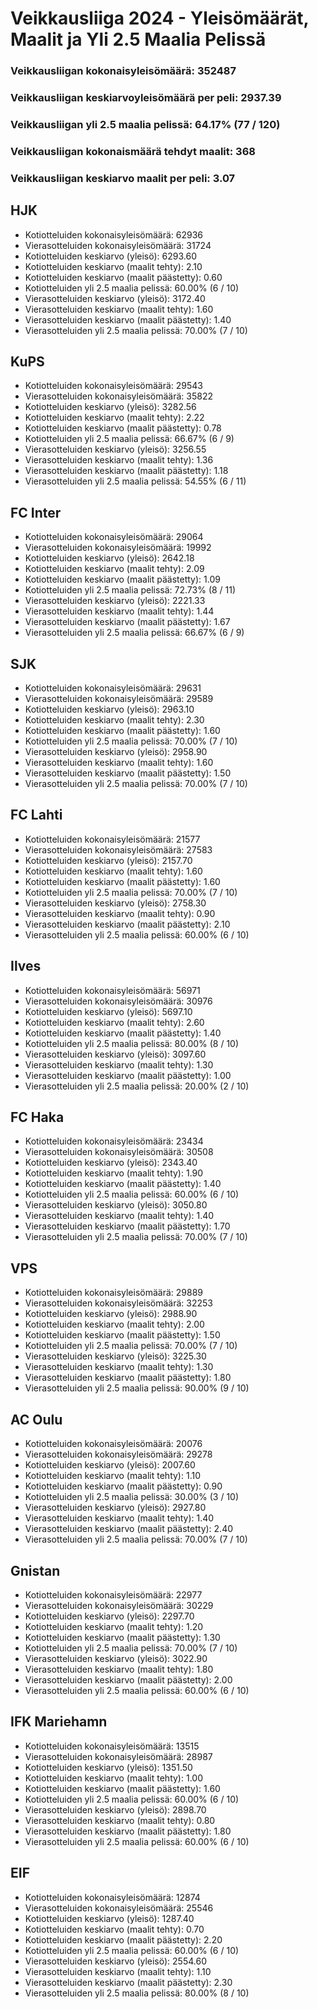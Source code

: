 # Veikkausliiga 2024 - Yleisömäärät, Maalit ja Yli 2.5 Maalia Pelissä

### Veikkausliigan kokonaisyleisömäärä: 352487
### Veikkausliigan keskiarvoyleisömäärä per peli: 2937.39
### Veikkausliigan yli 2.5 maalia pelissä: 64.17% (77 / 120)
### Veikkausliigan kokonaismäärä tehdyt maalit: 368
### Veikkausliigan keskiarvo maalit per peli: 3.07

## HJK
- Kotiotteluiden kokonaisyleisömäärä: 62936
- Vierasotteluiden kokonaisyleisömäärä: 31724
- Kotiotteluiden keskiarvo (yleisö): 6293.60
- Kotiotteluiden keskiarvo (maalit tehty): 2.10
- Kotiotteluiden keskiarvo (maalit päästetty): 0.60
- Kotiotteluiden yli 2.5 maalia pelissä: 60.00% (6 / 10)
- Vierasotteluiden keskiarvo (yleisö): 3172.40
- Vierasotteluiden keskiarvo (maalit tehty): 1.60
- Vierasotteluiden keskiarvo (maalit päästetty): 1.40
- Vierasotteluiden yli 2.5 maalia pelissä: 70.00% (7 / 10)

## KuPS
- Kotiotteluiden kokonaisyleisömäärä: 29543
- Vierasotteluiden kokonaisyleisömäärä: 35822
- Kotiotteluiden keskiarvo (yleisö): 3282.56
- Kotiotteluiden keskiarvo (maalit tehty): 2.22
- Kotiotteluiden keskiarvo (maalit päästetty): 0.78
- Kotiotteluiden yli 2.5 maalia pelissä: 66.67% (6 / 9)
- Vierasotteluiden keskiarvo (yleisö): 3256.55
- Vierasotteluiden keskiarvo (maalit tehty): 1.36
- Vierasotteluiden keskiarvo (maalit päästetty): 1.18
- Vierasotteluiden yli 2.5 maalia pelissä: 54.55% (6 / 11)

## FC Inter
- Kotiotteluiden kokonaisyleisömäärä: 29064
- Vierasotteluiden kokonaisyleisömäärä: 19992
- Kotiotteluiden keskiarvo (yleisö): 2642.18
- Kotiotteluiden keskiarvo (maalit tehty): 2.09
- Kotiotteluiden keskiarvo (maalit päästetty): 1.09
- Kotiotteluiden yli 2.5 maalia pelissä: 72.73% (8 / 11)
- Vierasotteluiden keskiarvo (yleisö): 2221.33
- Vierasotteluiden keskiarvo (maalit tehty): 1.44
- Vierasotteluiden keskiarvo (maalit päästetty): 1.67
- Vierasotteluiden yli 2.5 maalia pelissä: 66.67% (6 / 9)

## SJK
- Kotiotteluiden kokonaisyleisömäärä: 29631
- Vierasotteluiden kokonaisyleisömäärä: 29589
- Kotiotteluiden keskiarvo (yleisö): 2963.10
- Kotiotteluiden keskiarvo (maalit tehty): 2.30
- Kotiotteluiden keskiarvo (maalit päästetty): 1.60
- Kotiotteluiden yli 2.5 maalia pelissä: 70.00% (7 / 10)
- Vierasotteluiden keskiarvo (yleisö): 2958.90
- Vierasotteluiden keskiarvo (maalit tehty): 1.60
- Vierasotteluiden keskiarvo (maalit päästetty): 1.50
- Vierasotteluiden yli 2.5 maalia pelissä: 70.00% (7 / 10)

## FC Lahti
- Kotiotteluiden kokonaisyleisömäärä: 21577
- Vierasotteluiden kokonaisyleisömäärä: 27583
- Kotiotteluiden keskiarvo (yleisö): 2157.70
- Kotiotteluiden keskiarvo (maalit tehty): 1.60
- Kotiotteluiden keskiarvo (maalit päästetty): 1.60
- Kotiotteluiden yli 2.5 maalia pelissä: 70.00% (7 / 10)
- Vierasotteluiden keskiarvo (yleisö): 2758.30
- Vierasotteluiden keskiarvo (maalit tehty): 0.90
- Vierasotteluiden keskiarvo (maalit päästetty): 2.10
- Vierasotteluiden yli 2.5 maalia pelissä: 60.00% (6 / 10)

## Ilves
- Kotiotteluiden kokonaisyleisömäärä: 56971
- Vierasotteluiden kokonaisyleisömäärä: 30976
- Kotiotteluiden keskiarvo (yleisö): 5697.10
- Kotiotteluiden keskiarvo (maalit tehty): 2.60
- Kotiotteluiden keskiarvo (maalit päästetty): 1.40
- Kotiotteluiden yli 2.5 maalia pelissä: 80.00% (8 / 10)
- Vierasotteluiden keskiarvo (yleisö): 3097.60
- Vierasotteluiden keskiarvo (maalit tehty): 1.30
- Vierasotteluiden keskiarvo (maalit päästetty): 1.00
- Vierasotteluiden yli 2.5 maalia pelissä: 20.00% (2 / 10)

## FC Haka
- Kotiotteluiden kokonaisyleisömäärä: 23434
- Vierasotteluiden kokonaisyleisömäärä: 30508
- Kotiotteluiden keskiarvo (yleisö): 2343.40
- Kotiotteluiden keskiarvo (maalit tehty): 1.90
- Kotiotteluiden keskiarvo (maalit päästetty): 1.40
- Kotiotteluiden yli 2.5 maalia pelissä: 60.00% (6 / 10)
- Vierasotteluiden keskiarvo (yleisö): 3050.80
- Vierasotteluiden keskiarvo (maalit tehty): 1.40
- Vierasotteluiden keskiarvo (maalit päästetty): 1.70
- Vierasotteluiden yli 2.5 maalia pelissä: 70.00% (7 / 10)

## VPS
- Kotiotteluiden kokonaisyleisömäärä: 29889
- Vierasotteluiden kokonaisyleisömäärä: 32253
- Kotiotteluiden keskiarvo (yleisö): 2988.90
- Kotiotteluiden keskiarvo (maalit tehty): 2.00
- Kotiotteluiden keskiarvo (maalit päästetty): 1.50
- Kotiotteluiden yli 2.5 maalia pelissä: 70.00% (7 / 10)
- Vierasotteluiden keskiarvo (yleisö): 3225.30
- Vierasotteluiden keskiarvo (maalit tehty): 1.30
- Vierasotteluiden keskiarvo (maalit päästetty): 1.80
- Vierasotteluiden yli 2.5 maalia pelissä: 90.00% (9 / 10)

## AC Oulu
- Kotiotteluiden kokonaisyleisömäärä: 20076
- Vierasotteluiden kokonaisyleisömäärä: 29278
- Kotiotteluiden keskiarvo (yleisö): 2007.60
- Kotiotteluiden keskiarvo (maalit tehty): 1.10
- Kotiotteluiden keskiarvo (maalit päästetty): 0.90
- Kotiotteluiden yli 2.5 maalia pelissä: 30.00% (3 / 10)
- Vierasotteluiden keskiarvo (yleisö): 2927.80
- Vierasotteluiden keskiarvo (maalit tehty): 1.40
- Vierasotteluiden keskiarvo (maalit päästetty): 2.40
- Vierasotteluiden yli 2.5 maalia pelissä: 70.00% (7 / 10)

## Gnistan
- Kotiotteluiden kokonaisyleisömäärä: 22977
- Vierasotteluiden kokonaisyleisömäärä: 30229
- Kotiotteluiden keskiarvo (yleisö): 2297.70
- Kotiotteluiden keskiarvo (maalit tehty): 1.20
- Kotiotteluiden keskiarvo (maalit päästetty): 1.30
- Kotiotteluiden yli 2.5 maalia pelissä: 70.00% (7 / 10)
- Vierasotteluiden keskiarvo (yleisö): 3022.90
- Vierasotteluiden keskiarvo (maalit tehty): 1.80
- Vierasotteluiden keskiarvo (maalit päästetty): 2.00
- Vierasotteluiden yli 2.5 maalia pelissä: 60.00% (6 / 10)

## IFK Mariehamn
- Kotiotteluiden kokonaisyleisömäärä: 13515
- Vierasotteluiden kokonaisyleisömäärä: 28987
- Kotiotteluiden keskiarvo (yleisö): 1351.50
- Kotiotteluiden keskiarvo (maalit tehty): 1.00
- Kotiotteluiden keskiarvo (maalit päästetty): 1.60
- Kotiotteluiden yli 2.5 maalia pelissä: 60.00% (6 / 10)
- Vierasotteluiden keskiarvo (yleisö): 2898.70
- Vierasotteluiden keskiarvo (maalit tehty): 0.80
- Vierasotteluiden keskiarvo (maalit päästetty): 1.80
- Vierasotteluiden yli 2.5 maalia pelissä: 60.00% (6 / 10)

## EIF
- Kotiotteluiden kokonaisyleisömäärä: 12874
- Vierasotteluiden kokonaisyleisömäärä: 25546
- Kotiotteluiden keskiarvo (yleisö): 1287.40
- Kotiotteluiden keskiarvo (maalit tehty): 0.70
- Kotiotteluiden keskiarvo (maalit päästetty): 2.20
- Kotiotteluiden yli 2.5 maalia pelissä: 60.00% (6 / 10)
- Vierasotteluiden keskiarvo (yleisö): 2554.60
- Vierasotteluiden keskiarvo (maalit tehty): 1.10
- Vierasotteluiden keskiarvo (maalit päästetty): 2.30
- Vierasotteluiden yli 2.5 maalia pelissä: 80.00% (8 / 10)

